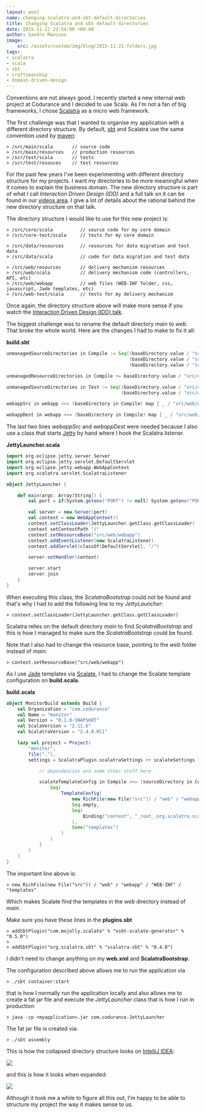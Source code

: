 ```yaml
---
layout: post
name: changing-scalatra-and-sbt-default-directories
title: Changing Scalatra and sbt default directories 
date: 2015-11-22 23:54:00 +00:00
author: Sandro Mancuso
image:
    src: /assets/custom/img/blog/2015-11-21-folders.jpg
tags:
- scalatra
- scala
- sbt
- craftsmanship
- domain-driven-design
--- 
```


Conventions are not always good. I recently started a new internal web project
at Codurance and I decided to use Scala. As I'm not a fan of big
frameworks, I chose [Scalatra](http://www.scalatra.org/) as a micro web framework. 

The first challenge was that I wanted to organise my application with a
different directory structure. By default, [sbt](http://www.scala-sbt.org/) and Scalatra use the same convention used by [maven](https://maven.apache.org/):

	> /src/main/scala       // source code
	> /src/main/resources   // production resources
	> /scr/test/scala       // tests
	> /scr/test/resouces    // test resources

For the past few years I've been experimenting with different directory structure for my projects. I want my directories to be more meaningful when it comes to explain the business domain. The new directory structure is part of what I call _Interaction Driven Design (IDD)_ and a full talk on it can be found in our [videos area](http://codurance.com/videos/). I give a lot of details about the rational behind the new directory structure on that talk. 

The directory structure I would like to use for this new project is:

	> /src/core/scala          // source code for my core domain
	> /src/core-test/scala     // tests for my core domain

	> /src/data/resources      // resources for data migration and test data
	> /src/data/scala          // code for data migration and test data

	> /src/web/resources       // delivery mechanism resources
	> /src/web/scala           // delivery mechanism code (controllers, API, etc)
	> /src/web/webapp          // web files (WEB-INF folder, css, javascript, Jade templates, etc)
	> /src/web-test/scala      // tests for my delivery mechanism

Once again, the directory structure above will make more sense if you watch the [Interaction Driven Design (IDD) talk](http://codurance.com/videos/).

The biggest challenge was to rename the default directory _main_ to _web_. That broke the whole world. Here are the changes I had to make to fix it all: 

**build.sbt**

```scala
unmanagedSourceDirectories in Compile := Seq((baseDirectory.value / "src/core/scala"),
											 (baseDirectory.value / "src/data/scala"),
											 (baseDirectory.value / "src/web/scala"))

unmanagedResourceDirectories in Compile += baseDirectory.value / "src/data/resources"

unmanagedSourceDirectories in Test := Seq((baseDirectory.value / "src/core-test/scala"),
										  (baseDirectory.value / "src/web-test/scala"))

webappSrc in webapp <<= (baseDirectory in Compile) map { _ / "src/web/webapp" }

webappDest in webapp <<= (baseDirectory in Compile) map { _ / "src/web/webapp" }
```

The last two lines _webappSrc_ and _webappDest_ were needed because I also use a class that starts [Jetty](http://www.eclipse.org/jetty/) by hand where I hook the Scalatra listener. 

**JettyLauncher.scala**

```scala
import org.eclipse.jetty.server.Server
import org.eclipse.jetty.servlet.DefaultServlet
import org.eclipse.jetty.webapp.WebAppContext
import org.scalatra.servlet.ScalatraListener

object JettyLauncher {

	def main(args: Array[String]) {
		val port = if(System.getenv("PORT") != null) System.getenv("PORT").toInt else 8089

		val server = new Server(port)
		val context = new WebAppContext()
		context.setClassLoader(JettyLauncher.getClass.getClassLoader)
		context setContextPath "/"
		context.setResourceBase("src/web/webapp")
		context.addEventListener(new ScalatraListener)
		context.addServlet(classOf[DefaultServlet], "/")

		server.setHandler(context)

		server.start
		server.join
	}
}
```  

When executing this class, the _ScalatraBootstrap_ could not be found and that's why I had to add the following line to my _JettyLauncher_:

	> context.setClassLoader(JettyLauncher.getClass.getClassLoader)

Scalatra relies on the default directory _main_ to find _ScalatraBootstrap_ and this is how I managed to make sure the _ScalatraBootstrap_ could be found.

Note that I also had to change the resource base, pointing to the _web_ folder instead of _main_:

	> context.setResourceBase("src/web/webapp")

As I use [Jade](http://scalate.github.io/scalate/documentation/jade.html) templates via [Scalate](http://scalate.github.io/scalate/), I had to change the Scalate template configuration on **build.scala**.

**build.scala**

```scala
object MonitorBuild extends Build {
	val Organization = "com.codurance"
	val Name = "monitor"
	val Version = "0.1.0-SNAPSHOT"
	val ScalaVersion = "2.11.6"
	val ScalatraVersion = "2.4.0.RC1"

	lazy val project = Project(
		"monitor",
		file("."),
		settings = ScalatraPlugin.scalatraSettings ++ scalateSettings ++ Seq(

			// dependencies and some other stuff here

			scalateTemplateConfig in Compile <<= (sourceDirectory in Compile) { base =>
				Seq(
					TemplateConfig(
						new RichFile(new File("src")) / "web" / "webapp" / "WEB-INF" / "templates",
						Seq.empty, 
						Seq(
							Binding("context", "_root_.org.scalatra.scalate.ScalatraRenderContext", importMembers = true, isImplicit = true)
						), 
						Some("templates")
					)
				)
			}
		)
	)
}
```

The important line above is:

	> new RichFile(new File("src")) / "web" / "webapp" / "WEB-INF" / "templates"

Which makes Scalate find the templates in the _web_ directory instead of _main_.

Make sure you have these lines in the **plugins.sbt**

	> addSbtPlugin("com.mojolly.scalate" % "xsbt-scalate-generator" % "0.5.0")
	>
	> addSbtPlugin("org.scalatra.sbt" % "scalatra-sbt" % "0.4.0")

I didn't need to change anything on my **web.xml** and **ScalatraBootstrap**.

The configuration described above allows me to run the application via 

	> ./sbt container:start

that is how I normally run the application locally and also allows me to create a fat jar file and execute the _JettyLauncher_ class that is how I run in production:

	> java -cp <myapplication>.jar com.codurance.JettyLauncher

The fat jar file is created via:

	> ./sbt assembly	

This is how the collapsed directory structure looks on [IntelliJ IDEA](https://www.jetbrains.com/idea/):

<img src="{{ site.baseurl }}/assets/custom/img/blog/2015-11-21-folder-structure-collapsed.jpg" class="img-responsive" style="max-height: 98px"/>

and this is how it looks when expanded:

<img src="{{ site.baseurl }}/assets/custom/img/blog/2015-11-21-folder-structure-expanded.jpg" class="img-responsive" style="max-height: 500px;"/>

Although it took me a while to figure all this out, I'm happy to be able to structure my project the way it makes sense to us.
